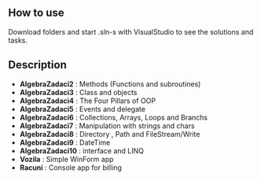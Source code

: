 ## How to use

Download folders and start .sln-s with VisualStudio to see the solutions and tasks. 

## Description

-	 **AlgebraZadaci2** : Methods (Functions and subroutines)
-	 **AlgebraZadaci3** : Class and objects
-	 **AlgebraZadaci4** : The Four Pillars of OOP
-	 **AlgebraZadaci5** : Events and delegate
-	 **AlgebraZadaci6** : Collections, Arrays, Loops and Branchs
-	 **AlgebraZadaci7** : Manipulation with strings and chars
-	 **AlgebraZadaci8** : Directory , Path and FileStream/Write
-	 **AlgebraZadaci9** : DateTime
-	 **AlgebraZadaci10** : interface and LINQ
-	 **Vozila** : Simple WinForm app 
-	 **Racuni** : Console app for billing 
